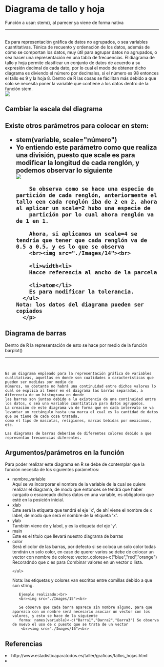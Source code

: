<h1>Diagrama de tallo y hoja</h1>
<p>
  Función a usar: stem(), al parecer ya viene de forma nativa<hr><br>
  Es para representación gráfica de datos no agrupados, o sea variables cuantitativas.
  Ténica de recuento y ordenación de los datos, además de cómo se comportan los datos, muy útil para agrupar datos no agrupados, o sea hacer una representación en una tabla 
  de frecuencias.
  El diagrama de tallo y hoja permite clasificar un conjunto de datos de acuerdo a su expresión decimal de cada dato, por lo cual el modo de obtener dicho diagrama es diviendo el 
  número por decimales, si el número es 98 entonces el tallo es 9 y la hoja 8. Dentro de R las cosas se fácilitan más debido a que solo se necesita poner la variable que 
  contiene a los datos dentro de la función stem.
  <br><img src="./Images/12"><br>
  
</p>

<div>
  <h2>Cambiar la escala del diagrama<h2>
    <p>
      Existe otros parámetros para colocar en stem:
      <ul>
        <li>stem(variable, scale="número")<li>
        Yo entiendo este parámetro como que realiza una división, puesto que scale es para modificar la longitud de cada renglón, y podemos observar lo siguiente
        <br><img src="./Images/13"><br>
        
        Se observa como se hace una especie de partición de cada renglón, anteriormente el tallo een cada renglón iba de 2 en 2, ahora al aplicar un scale=2 hubo una especie de 
        partición por lo cual ahora renglón va de 1 en 1.
        
        Ahora, si aplicamos un scale=4 se tendría que tener que cada renglón va de 0.5 a 0.5, y es lo que se observa
        <br><img src="./Images/14"><br>
        
        <li>width<li>
        Hacce referencia al ancho de la parcela
        
        <li>atom</li>
        Es para modificar la tolerancia.
      </ul>
    Nota: los datos del diagrama pueden ser copiados
      </p>
</div>

<div>
  <h2>Diagrama de barras</h2>
  <p>
    Dentro de R la representación de esto se hace por medio de la función barplot()<hr><br>
    
    Es un diagrama empleado para la representación gráfica de variables cualitativas, aquellas en donde son cualidades o características que pueden ser medidas por medio de 
    números, no obstante no habrá una continuidad entre dichos valores lo cual se explica al tener en el daigrama las barras separadas, a diferencia de un histograma en donde
    las barras son juntas debido a la existencia de una continuidad entre los datos, o sea una variable cuantitativa para datos agrupados.
    La creación de este diagrama va de forma que en cada intervalo se va levantar un rectángulo hasta una marca el cual es la cantidad de datos que se tiene de cada cosa tratada,
    como el tipo de mascotas, religiones, marcas bebidas por mexicanos, etc.
    
    Las diagramas de barras deberían de diferentes colores debido a que representan frecuencias diferentes.
    
  <h2>Argumentos/parámetros en la función</h2>
   <p>
     Para poder realizar este diagrama en R se debe de contemplar que la función necesita de los siguientes parámetros:
     <ul>
       <li>nombre_variable</li>
       Aquí se va incorporar el nombre de la variable de la cual se quiere realizar el diagrama, de modo que entonces se tendrá que haber cargado o 
       escaneado dichos datos en una variable, es obligatorio que esté en la posición inicial.
       <li>xlab</li> 
       Este será la etiqueta que tendrá el eje 'x', de ahí viene el nombre de x label, de modo que será el nombre de la etiqueta 'x'.
       <li>ylab</li>
       También viene de y label, y es la etiqueta del eje 'y'.
       <li>main</li>
       Este es el título que llevará nuestro diagrama de barras
       <li>color</li>
       Será el color de las barras, por defecto si se coloca un solo color todas tendrán un solo color, en caso de querer varios se debe de colocar un vector con nombre de 
       colores: vector_colores<-c("blue","red","orange")
       Recoradndo que c es para Combinar valores en un vector o lista.
         
    </ul>
  Nota: las etiquetas y colores van escritos entre comillas debido a que son string. 
       
       Ejemplo realizado:<br>
       <br><img src="./Images/15"><br>
       
       Se observa que cada barra aparece sin nombre alguno, para que aparezca con un nombre será necesario asociar un vector con los valores, y esto se hace de la siguiente 
       forma: names(variable)<-c("Barra1","Barra2","Barra3") Se observa de nuevo el uso de c puesto que se trata de un vector
        <br><img src="./Images/16"><br>
  </p>
</div>
    

<h2>Referencias</h2
  <ul>
    <li>http://www.estadisticaparatodos.es/taller/graficas/tallos_hojas.html<li>
  </ul>
